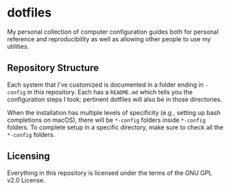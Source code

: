 # dotfiles

My personal collection of computer configuration guides both for
personal reference and reproducibility as well as allowing other
people to use my utilities.

## Repository Structure

Each system that I've customized is documented in a folder ending in
`-config` in this repository. Each has a `README.md` which tells you
the configuration steps I took; pertinent dotfiles will also be in
those directories.

When the installation has multiple levels of specificity (e.g., 
setting up bash completions on macOS), there will be `*-config` folders
inside `*-config` folders. To complete setup in a specific directory,
make sure to check all the `*-config` folders.

## Licensing

Everything in this repository is licensed under the terms of the GNU
GPL v2.0 License.
